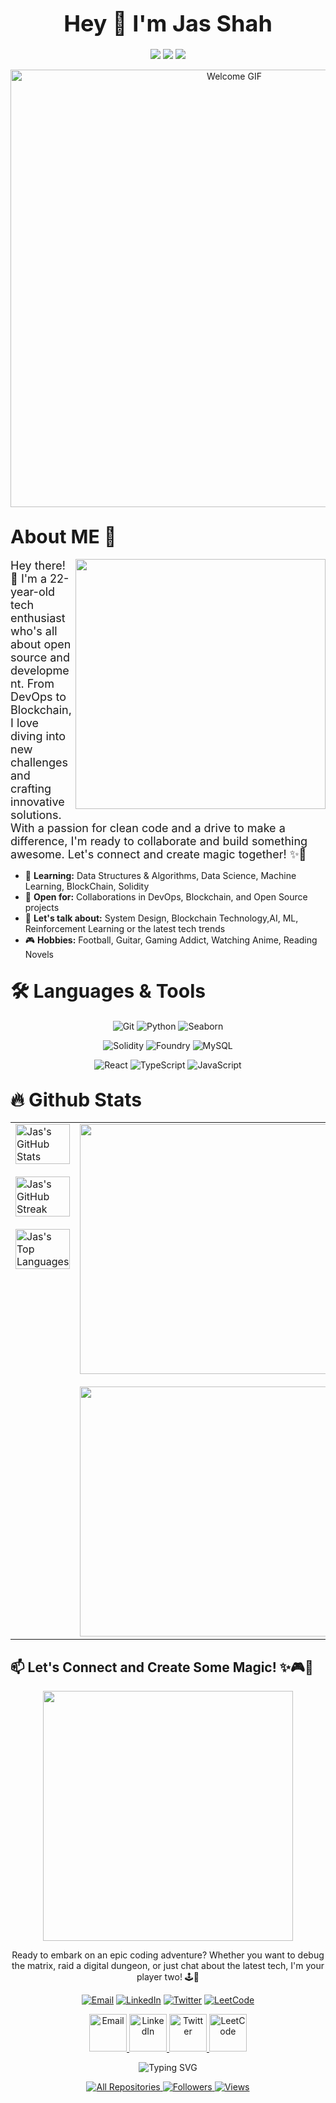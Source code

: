 # <div align="center" style="font-size: 36px;">Hey 👋 I'm Jas Shah</div>

<p align="center">
  <a href="mailto:jasdhiren.shah@stonybrook.edu"><img src="https://img.shields.io/badge/Email-jasdhiren.shah%40stonybrook.edu-blue?style=flat-square&logo=gmail" style="font-size: 20px;"></a>
  <a href="https://www.linkedin.com/in/jas-shah-709854233/"><img src="https://img.shields.io/badge/LinkedIn-Jas%20Shah-blue?style=flat-square&logo=linkedin" style="font-size: 20px;"></a>
  <a href="https://x.com/Jas529"><img src="https://img.shields.io/badge/Twitter-@Jas529-blue?style=flat-square&logo=twitter" style="font-size: 20px;"></a>
</p>

<div align="center">
  <img src="https://media.giphy.com/media/v1.Y2lkPTc5MGI3NjExejhydWFvc3JxZDhnNTU4NjF5dXo5cXl2Y3YxanhkM2JiMGh2dHg5dSZlcD12MV9naWZzX3NlYXJjaCZjdD1n/cXWakqw2hEr8aN5m2B/giphy.gif" alt="Welcome GIF" width="700" >
</div>

## <span style="font-size: 30px;">About ME 💬</span>

<img align="right" src="https://media2.giphy.com/media/v1.Y2lkPTc5MGI3NjExazNkaWh0bWp2N2txMWF2cHd6NnF5dnhqbHNpbzJkMXoyZ2NyN3hqdyZlcD12MV9pbnRlcm5hbF9naWZfYnlfaWQmY3Q9Zw/pHZ8BBgLaXPliFNudh/giphy.gif" width="400">

<span style="font-size: 18px;">
Hey there! 👋 I'm a 22-year-old tech enthusiast who's all about open source and development. From DevOps to Blockchain, I love diving into new challenges and crafting innovative solutions. With a passion for clean code and a drive to make a difference, I'm ready to collaborate and build something awesome. Let's connect and create magic together! ✨🚀
</span>

- 🌱 **Learning:** Data Structures & Algorithms, Data Science, Machine Learning, BlockChain, Solidity
- 💼 **Open for:** Collaborations in DevOps, Blockchain, and Open Source projects
- 💬 **Let's talk about:** System Design, Blockchain Technology,AI, ML, Reinforcement Learning or the latest tech trends
- 🎮 **Hobbies:** Football, Guitar, Gaming Addict, Watching Anime, Reading Novels

## <span style="font-size: 30px;">🛠️ Languages & Tools</span>

<p align="center">
  <img src="https://img.shields.io/badge/Git-F05032?style=for-the-badge&logo=git&logoColor=white" alt="Git" />
  <img src="https://img.shields.io/badge/Python-3776AB?style=for-the-badge&logo=python&logoColor=white" alt="Python">
  <img src="https://img.shields.io/badge/Seaborn-00C853?style=for-the-badge&logo=data:image/png;base64,iVBORw0KGgoAAAANSUhEUgAAABAAAAAQCAYAAAAf8/9hAAAAVUlEQVR42mNgGAWjYBSMglEwC2FgAiaKARLEVAxmDAaMKwAZI2BqAGJWqAIIowDkCo4ZIJqABlQwDKGqAEmICmD6EwggFQOAGh3Q3UTe6dGAAAAAElFTkSuQmCC&logoColor=white" alt="Seaborn" />
  
</p>
<p align="center">
  <img src="https://img.shields.io/badge/Solidity-363636?style=for-the-badge&logo=solidity&logoColor=white" alt="Solidity" />
  <img src="https://img.shields.io/badge/Foundry-000000?style=for-the-badge&logo=ethereum&logoColor=white" alt="Foundry" />
  <img src="https://img.shields.io/badge/SQL-4479A1?style=for-the-badge&logo=mysql&logoColor=black&labelColor=white&color=orange" alt="MySQL" />
</p>
<p align="center">
  <img src="https://img.shields.io/badge/React-20232A?style=for-the-badge&logo=react&logoColor=61DAFB" alt="React" />
  <img src="https://img.shields.io/badge/TypeScript-007ACC?style=for-the-badge&logo=typescript&logoColor=white" alt="TypeScript" />
  <img src="https://img.shields.io/badge/JavaScript-F7DF1E?style=for-the-badge&logo=javascript&logoColor=black" alt="JavaScript" />
</p>

## <span style="font-size: 30px;">🔥 Github Stats</span>

<div align="center">
  <table>
    <tr>
      <td width="50%" valign="top">
        <img src="https://github-readme-stats.vercel.app/api?username=Arbiter09&show_icons=true&theme=tokyonight&hide_border=true" alt="Jas's GitHub Stats" width="100%"/>
        <img src="https://github-readme-streak-stats.herokuapp.com/?user=Arbiter09&theme=tokyonight&hide_border=true" alt="Jas's GitHub Streak" width="100%" style="margin-top: 20px;" />
        <img src="https://github-readme-stats.vercel.app/api/top-langs/?username=Arbiter09&layout=compact&theme=tokyonight&hide_border=true" alt="Jas's Top Languages" width="100%" style="margin-top: 20px;" />
      </td>
      <td width="50%" valign="top">
        <div align="right">
          <img src="https://github.com/Xx-Ashutosh-xX/Xx-Ashutosh-xX/blob/master/assets/13626.gif" width="400">
        </div>
        <div align="right" style="margin-top: 20px;">
          <img src="https://media.giphy.com/media/13GIgrGdslD9oQ/giphy.gif" width="400">
        </div>
      </td>
    </tr>
  </table>
</div>


## 📫 Let's Connect and Create Some Magic! ✨🎮🚀

<div align="center">
  <img src="https://github.com/Xx-Ashutosh-xX/Xx-Ashutosh-xX/blob/master/assets/93195.gif" width="400">
  <p>Ready to embark on an epic coding adventure? Whether you want to debug the matrix, raid a digital dungeon, or just chat about the latest tech, I'm your player two! 🕹️👾</p>
</div>

<div align="center">

  [![Email](https://img.shields.io/badge/Email-FF4500?style=for-the-badge&logo=gmail&logoColor=white)](mailto:jasdhiren.shah@stonybrook.edu)
  [![LinkedIn](https://img.shields.io/badge/LinkedIn-0077B5?style=for-the-badge&logo=linkedin&logoColor=white)](https://www.linkedin.com/in/jas-shah-709854233/)
  [![Twitter](https://img.shields.io/badge/Twitter-1DA1F2?style=for-the-badge&logo=twitter&logoColor=white)](https://x.com/Jas529)
  [![LeetCode](https://img.shields.io/badge/LeetCode-FFA116?style=for-the-badge&logo=leetcode&logoColor=white)](https://leetcode.com/u/Jas_009/)

  <a href="mailto:jasdhiren.shah@stonybrook.edu">
    <img src="https://media.giphy.com/media/KxlbRn0HuTW7gZID83/giphy.gif" width="60" height="60" alt="Email">
  </a>
  <a href="https://www.linkedin.com/in/jas-shah-709854233/">
    <img src="https://media.giphy.com/media/HQTYdpx1yhxWpugAi2/giphy.gif" width="60" height="60" alt="LinkedIn">
  </a>
  <a href="https://x.com/Jas529">
    <img src="https://media.giphy.com/media/H508mck9ufO9q6z76O/giphy.gif" width="60" height="60" alt="Twitter">
  </a>
   <a href="https://leetcode.com/u/Jas_009/">
    <img src="https://media.giphy.com/media/KzJkzjggfGN5Py6nkT/giphy.gif" width="60" height="60" alt="LeetCode">
  </a>

</div>

<div align="center">

  ![Typing SVG](https://readme-typing-svg.herokuapp.com?font=Fira+Code&pause=1000&color=00FF00&center=true&vCenter=true&width=435&lines=Debugging+the+universe...;Compiling+cosmic+code...;Decrypting+alien+transmissions...;Loading+next+adventure...)

</div>

<p align="center">
  <a href="https://github.com/Arbiter09?tab=repositories&sort=stargazers">
    <img alt="All Repositories" title="All Repos" src="https://custom-icon-badges.herokuapp.com/badge/-All%20Repos-2962FF?style=for-the-badge&logoColor=white&logo=repo"/>
  </a>
  <a href="https://github.com/Arbiter09?tab=followers">
    <img alt="Followers" title="Follow me on Github" src="https://custom-icon-badges.herokuapp.com/github/followers/Arbiter09?color=236ad3&labelColor=1155ba&style=for-the-badge&logo=person-add&label=Follow&logoColor=white"/>
  </a>
  <a href="https://github.com/Arbiter09">
    <img alt="Views" title="GitHub Profile Views" src="https://komarev.com/ghpvc/?username=Arbiter09&style=for-the-badge"/>
  </a>
</p>
